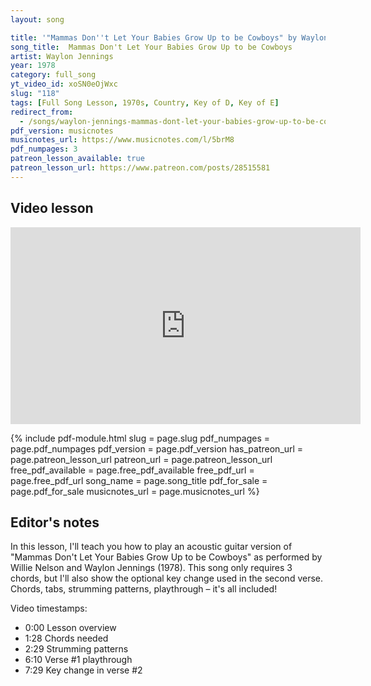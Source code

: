 ```yaml
---
layout: song

title: '"Mammas Don''t Let Your Babies Grow Up to be Cowboys" by Waylon Jennings and Willie Nelson'
song_title:  Mammas Don't Let Your Babies Grow Up to be Cowboys
artist: Waylon Jennings
year: 1978
category: full_song
yt_video_id: xoSN0eOjWxc
slug: "118"
tags: [Full Song Lesson, 1970s, Country, Key of D, Key of E]
redirect_from:
  - /songs/waylon-jennings-mammas-dont-let-your-babies-grow-up-to-be-cowboys/
pdf_version: musicnotes
musicnotes_url: https://www.musicnotes.com/l/5brM8 
pdf_numpages: 3
patreon_lesson_available: true
patreon_lesson_url: https://www.patreon.com/posts/28515581
---
```


## Video lesson

<iframe width="560" height="315" src="https://www.youtube.com/embed/xoSN0eOjWxc?showinfo=0" frameborder="0" allowfullscreen></iframe>

{% include pdf-module.html slug = page.slug pdf_numpages = page.pdf_numpages pdf_version = page.pdf_version has_patreon_url = page.patreon_lesson_url patreon_url = page.patreon_lesson_url free_pdf_available = page.free_pdf_available free_pdf_url = page.free_pdf_url song_name = page.song_title pdf_for_sale = page.pdf_for_sale musicnotes_url = page.musicnotes_url %}

## Editor's notes

In this lesson, I'll teach you how to play an acoustic guitar version of "Mammas Don't Let Your Babies Grow Up to be Cowboys" as performed by Willie Nelson and Waylon Jennings (1978). This song only requires 3 chords, but I'll also show the optional key change used in the second verse. Chords, tabs, strumming patterns, playthrough – it's all included!

Video timestamps:

- 0:00 Lesson overview
- 1:28 Chords needed
- 2:29 Strumming patterns
- 6:10 Verse #1 playthrough
- 7:29 Key change in verse #2

<!-- ## Chords needed

Quite simple! Three chords only, played in the same order for the verse and the chorus. If you want to change key in the second verse, you'll need the E A and B7 as shown below (this isn't required though, if you're doing a campfire version).

    E –––2––––3––––0––––    –––0––––0––––2–––
    B –––3––––0––––2––––    –––0––––2––––0–––
    G –––2––––0––––0––––    –––1––––2––––2–––
    D –––0––––0––––2––––    –––2––––2––––1–––
    A ––––––––2––––0––––    –––2––––0––––2–––
    E ––––––––3–––––––––    –––0–––––––––––––
         D    G    A7          E    A    B7  

## Strumming pattern

Here's a few ways to approach it. For starters, think of things in groups of 3. Begin with down strums on the "1" counts only.

    D = down strum
    U = up strum

    1 + 2 + 3 + 1 + 2 + 3 +
    D           D

From there, add smaller / weaker down strums on the "2" and "3" counts, keeping the accent (emphasis) on the "1".

    1 + 2 + 3 + 1 + 2 + 3 +
    D   d   d   D   d   d

Then, if you desire, you can add upstrums in between the smaller down strums:

    1 + 2 + 3 + 1 + 2 + 3 +
    D   d u d u D   d u d u

Said out loud, this would be "DOWN, down up down up... DOWN, down up down up... ".

## Strumming with alternating bass notes

This isn't required, but is a fun way to spice up the song a bit. Which is, alternating bass notes on the chords you strum. Examples below. See video lesson for reference.

    E ––––––2–2––2–2––––––2–2––2–2––––––2–2––2–2––––––2–2––2–2–––––
    B ––––––3–3––3–3––––––3–3––3–3––––––3–3––3–3––––––3–3––3–3–––––
    G ––––––2–2––2–2––––––2–2––2–2––––––2–2––2–2––––––2–2––2–2–––––
    D –––0–––––––––––––––––––––––––––0–––––––––––––––––––––––––––––
    A –––––––––––––––––0–––––––––––––––––––––––––––0–––––––––––––––
    E –––––––––––––––––––––––––––––––––––––––––––––––––––––––––––––
         D

    E ––––––3–3––3–3––––––3–3––3–3––––––3–3––3–3––––––3–3––3–3–––––
    B ––––––0–0––0–0––––––0–0––0–0––––––0–0––0–0––––––0–0––0–0–––––
    G ––––––0–0––0–0––––––0–0––0–0––––––0–0––0–0––––––0–0––0–0–––––
    D ––––––0–0––0–0–––0––––––––––––––––0–0––0–0–––0–––––––––––––––
    A ––––––2–2––2–2––––––––––––––––––––2–2––2–2–––––––––––––––––––
    E –––3–––––––––––––––––––––––––––3–––––––––––––––––––––––––––––
         G


    E ––––––0–0––0–0––––––0–0––0–0–––––––––0–0––0–0––––––0–0––0–0––
    B ––––––2–2––2–2––––––2–2––2–2–––––––––2–2––2–2––––––2–2––2–2––
    G ––––––0–0––0–0––––––0–0––0–0–––––––––0–0––0–0––––––0–0––0–0––
    D ––––––2–2––2–2–––2–––––––––––––––––––2–2––2–2–––2––––––––––––
    A –––0––––––––––––––––––––––––––––––0––––––––––––––––––––––––––
    E –––––––––––––––––––––––––––––––––––––––––––––––––––––––––––––
         A7

## Lyrics w/ chords

    VERSE #1

        D                                                G
        Cowboys ain't easy to love and they're harder to hold
        A7                                             D
        They'd rather give you a song than diamonds or gold
        D                                               G
        Lone star belt buckles and old faded Levi's and each night begins a new day
               A7                                                                     D
        If you don't understand him and he don't die young, he'll probably just ride away

    CHORUS

        D                                          G
        Mamas, don't let your babies grow up to be cowboys
              A7
        Don't let 'em pick guitars or drive them old trucks
        A7                                 D
        Let 'em be doctors and lawyers and such

        D                                          G
        Mamas, don't let your babies grow up to be cowboys
                       A7
        'Cause they'll never stay home and they're always alone
        A7                     D
        Even with someone they love

    VERSE #2

        E                                                     A
        Cowboys like smokey old pool rooms and clear mountain mornings
        B7                                                E
        Little warm puppies and children and girls of the night
        E
        Them that don't know him won't like him
                         A
        And them that do sometimes won't know how to take him
                 B7
        He ain't wrong he's just different
                                                                     E
        But his pride won't let him do things to make you think he's right

    CHORUS

        E                                          A
        Mamas, don't let your babies grow up to be cowboys
              B7
        Don't let 'em pick guitars or drive them old trucks
        B7                                 E
        Let 'em be doctors and lawyers and such

        E                                          A
        Mamas, don't let your babies grow up to be cowboys
                       B7
        'Cause they'll never stay home and they're always alone
        B7                     E
        Even with someone they love

## Good luck!

Thanks for reading! I hope this helped you. Questions? Comments? Requests? Let me know! -->


<!-- Verse, part 1:
D           D           G           G
1 2 3 4 5 6 1 2 3 4 5 6 1 2 3 4 5 6 1 2 3 4 5 6
A7          A7          D           D
1 2 3 4 5 6 1 2 3 4 5 6 1 2 3 4 5 6 1 2 3 4 5 6

Verse, part 2:
D           D           G           G
1 2 3 4 5 6 1 2 3 4 5 6 1 2 3 4 5 6 1 2 3 4 5 6
A7          A7          A7          D           D
1 2 3 4 5 6 1 2 3 4 5 6 1 2 3 4 5 6 1 2 3 4 5 6 1 2 3 4 5 6

Chorus, part 1
D           D           G           G
1 2 3 4 5 6 1 2 3 4 5 6 1 2 3 4 5 6 1 2 3 4 5 6
A7          A7          A7          A7    D
1 2 3 4 5 6 1 2 3 4 5 6 1 2 3 4 5 6 1 2 3 1 2 3 4 5 6

Chorus, part 2
D           D           G           G
1 2 3 4 5 6 1 2 3 4 5 6 1 2 3 4 5 6 1 2 3 4 5 6
A7          A7          A7          D           D
1 2 3 4 5 6 1 2 3 4 5 6 1 2 3 4 5 6 1 2 3 4 5 6 1 2 3 4 5 6  -->



<!-- E ––––––0–0––0–0––––––0–0––0–0––––––0–0––0–0––––––0–0––0–0–––
B ––––––0–0––0–0––––––0–0––0–0––––––0–0––0–0––––––0–0––0–0–––
G ––––––1–1––1–1––––––1–1––1–1––––––1–1––1–1––––––1–1––1–1–––
D ––––––2–2––2–2––––––2–2––2–2––––––2–2––2–2––––––2–2––2–2–––
A –––––––––––––––––2–––––––––––––––––––––––––––2–––––––––––––
E –––0–––––––––––––––––––––––––––0–––––––––––––––––––––––––––

E ––––––0–0––0–0––––––0–0––0–0––––––0–0––0–0––––––0–0––0–0–––
B ––––––2–2––2–2––––––2–2––2–2––––––2–2––2–2––––––2–2––2–2–––
G ––––––2–2––2–2––––––2–2––2–2––––––2–2––2–2––––––2–2––2–2–––
D –––––––––––––––––2–––––––––––––––––––––––––––2–––––––––––––
A –––0–––––––––––––––––––––––––––0–––––––––––––––––––––––––––
E –––––––––––––––––––––––––––––––––––––––––––––––––––––––––––

E ––––––2–2––2–2––––––2–2––2–2––––––2–2––2–2––––––2–2––2–2–––
B ––––––0–0––0–0––––––0–0––0–0––––––0–0––0–0––––––0–0––0–0–––
G ––––––2–2––2–2––––––2–2––2–2––––––2–2––2–2––––––2–2––2–2–––
D ––––––1–1––1–1––––––1–1––1–1––––––1–1––1–1––––––1–1––1–1–––
A –––2–––––––––––––––––––––––––––2–––––––––––––––––––––––––––
E –––––––––––––––––2–––––––––––––––––––––––––––2––––––––––––– -->
